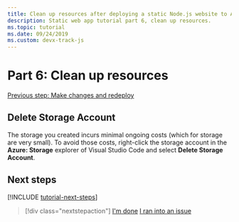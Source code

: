 ```yaml
---
title: Clean up resources after deploying a static Node.js website to Azure
description: Static web app tutorial part 6, clean up resources.
ms.topic: tutorial
ms.date: 09/24/2019
ms.custom: devx-track-js
---
```


# Part 6: Clean up resources

[Previous step: Make changes and redeploy](tutorial-vscode-static-website-node-05.md)


## Delete Storage Account

The storage you created incurs minimal ongoing costs (which for storage are very small). To avoid those costs, right-click the storage account in the **Azure: Storage** explorer of Visual Studio Code and select **Delete Storage Account**.

## Next steps

[!INCLUDE [tutorial-next-steps](../../includes/tutorial-next-steps.md)]

> [!div class="nextstepaction"]
> [I'm done](../../how-to/create-static-web-app.md) [I ran into an issue](https://www.research.net/r/PWZWZ52?tutorial=node-deployment-staticwebsite&step=clean-up-resources)

